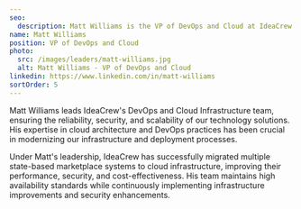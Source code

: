 ```yaml
---
seo:
  description: Matt Williams is the VP of DevOps and Cloud at IdeaCrew.
name: Matt Williams
position: VP of DevOps and Cloud
photo:
  src: /images/leaders/matt-williams.jpg
  alt: Matt Williams - VP of DevOps and Cloud
linkedin: https://www.linkedin.com/in/matt-williams
sortOrder: 5
---
```


Matt Williams leads IdeaCrew's DevOps and Cloud Infrastructure team, ensuring the reliability, security, and scalability of our technology solutions. His expertise in cloud architecture and DevOps practices has been crucial in modernizing our infrastructure and deployment processes.

Under Matt's leadership, IdeaCrew has successfully migrated multiple state-based marketplace systems to cloud infrastructure, improving their performance, security, and cost-effectiveness. His team maintains high availability standards while continuously implementing infrastructure improvements and security enhancements.
